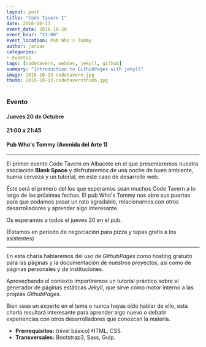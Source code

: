 ```yaml
---
layout: post
title: "Code Tavern I"
date: 2016-10-13
event_date: 2016-10-20
event_hour: "21:00"
event_location: Pub Who's Tommy
author: jarias
categories:
- eventos
tags: [codetavern, webdev, jekyll, github]
summary: "Introduction to GithubPages with jekyll"
image: 2016-10-13-codetavern.jpg
thumb: 2016-10-13-codetavernthumb.jpg
---
```


### Evento

#### Jueves 20 de Octubre

#### 21:00 a 21:45

#### Pub Who's Tommy (Avenida del Arte 1)

-----------------------------

El primer evento Code Tavern en Albacete en el que presentaremos nuestra asociación
**Blank Space** y disfrutaremos de una noche de buen ambiente, buena cerveza y un
tutorial, en este caso de desarrollo web.

Éste será el primero del los que esperamos sean muchos Code Tavern a lo largo de
las próximas fechas. El pub Who's Tommy nos abre sus puertas para que podamos
pasar un rato agradable, relacionarnos con otros desarrolladores y
aprender algo interesante.

Os esperamos a todos el jueves 20 en el pub.

(Estamos en periodo de negociación para pizza y tapas gratis a los asistentes)

------------------------

En esta charla hablaremos del uso de *GithubPages* como hosting gratuito para las páginas
y la documentación de nuestros proyectos, así como de páginas personales y de instituciones.

Aprovechando el contexto impartiremos un tutorial práctico sobre el generador de páginas
estáticas *Jekyll*, que sirve como motor interno a las propias *GithubPages*.

Bien seas un experto en el tema o nunca hayas oído hablar de ello, esta charla resultará
interesante para aprender algo nuevo o debatir experiencias con otros desarrolladores
que conozcan la materia.

* **Prerrequisitos:** (nivel básico) HTML, CSS.
* **Transversales:** Bootstrap3, Sass, Gulp.
